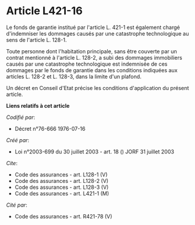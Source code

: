 # Article L421-16

Le fonds de garantie institué par l'article L. 421-1 est également chargé d'indemniser les dommages causés par une
catastrophe technologique au sens de l'article L. 128-1.

Toute personne dont l'habitation principale, sans être couverte par un contrat mentionné à l'article L. 128-2, a subi des
dommages immobiliers causés par une catastrophe technologique est indemnisée de ces dommages par le fonds de garantie dans
les conditions indiquées aux articles L. 128-2 et L. 128-3, dans la limite d'un plafond.

Un décret en Conseil d'Etat précise les conditions d'application du présent article.

**Liens relatifs à cet article**

_Codifié par_:

  - Décret n°76-666 1976-07-16

_Créé par_:

  - Loi n°2003-699 du 30 juillet 2003 - art. 18 () JORF 31 juillet 2003

_Cite_:

  - Code des assurances - art. L128-1 (V)
  - Code des assurances - art. L128-2 (V)
  - Code des assurances - art. L128-3 (V)
  - Code des assurances - art. L421-1 (M)

_Cité par_:

  - Code des assurances - art. R421-78 (V)
